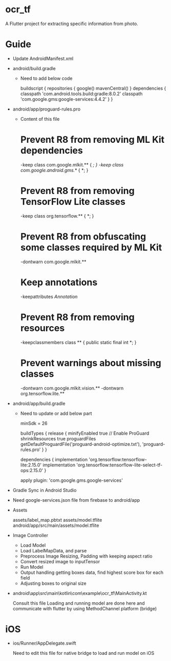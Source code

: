 # ocr_tf

A Flutter project for extracting specific information from photo.

# Guide

- Update AndroidManifest.xml

    <uses-permission android:name="android.permission.CAMERA"/>
    <uses-permission android:name="android.permission.WRITE_EXTERNAL_STORAGE"/>
    <uses-permission android:name="android.permission.READ_EXTERNAL_STORAGE"/>
    <uses-permission android:name="android.permission.INTERNET"/>


- android/build.gradle 

    - Need to add below code

      buildscript {
          repositories {
              google()
              mavenCentral()
          }
          dependencies {
              classpath 'com.android.tools.build:gradle:8.0.2' 
              classpath 'com.google.gms:google-services:4.4.2'
          }
      }


- android/app/proguard-rules.pro 

    - Content of this file

      # Prevent R8 from removing ML Kit dependencies
      -keep class com.google.mlkit.** { *; }
      -keep class com.google.android.gms.** { *; }

      # Prevent R8 from removing TensorFlow Lite classes
      -keep class org.tensorflow.** { *; }

      # Prevent R8 from obfuscating some classes required by ML Kit
      -dontwarn com.google.mlkit.**

      # Keep annotations
      -keepattributes *Annotation*

      # Prevent R8 from removing resources
      -keepclassmembers class ** {
          public static final int *;
      }

      # Prevent warnings about missing classes
      -dontwarn com.google.mlkit.vision.**
      -dontwarn org.tensorflow.lite.**
      

- android/app/build.gradle

    - Need to update or add below part

      minSdk = 26

      buildTypes {
          release {
              minifyEnabled true  // Enable ProGuard
              shrinkResources true
              proguardFiles getDefaultProguardFile('proguard-android-optimize.txt'), 'proguard-rules.pro'
          }
      }

      dependencies {
        implementation 'org.tensorflow:tensorflow-lite:2.15.0' 
        implementation 'org.tensorflow:tensorflow-lite-select-tf-ops:2.15.0'
      }

      apply plugin: 'com.google.gms.google-services'


- Gradle Sync in Android Studio    

- Need google-services.json file from firebase to android/app

- Assets

    assets/label_map.pbtxt
    assets/model.tflite
    android/app/src/main/assets/model.tflite

- Image Controller
 
    - Load Model
    - Load LabelMapData, and parse
    - Preprocess Image
      Resizing, Padding with keeping aspect ratio
    - Convert resized image to inputTensor
    - Run Model
    - Output handling
      getting boxes data, find highest score box for each field
    - Adjusting boxes to original size

- android\app\src\main\kotlin\com\example\ocr_tf\MainActivity.kt

    Consult this file
    Loading and running model are done here and communicate with flutter by using MethodChannel platform (bridge)
    



# iOS

- ios/Runner/AppDelegate.swift

    Need to edit this file for native bridge to load and run model on iOS

